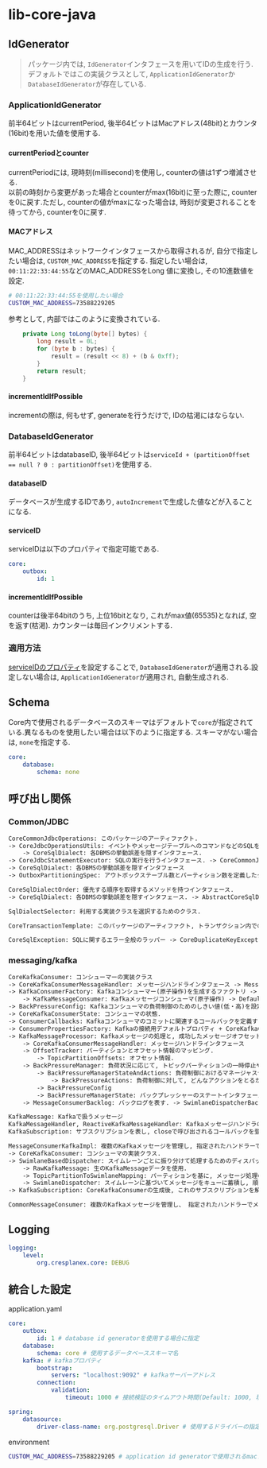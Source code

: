 # lib-core-java

## IdGenerator
> パッケージ内では, `IdGenerator`インタフェースを用いてIDの生成を行う.
> デフォルトではこの実装クラスとして, `ApplicationIdGenerator`か`DatabaseIdGenerator`が存在している.

### ApplicationIdGenerator

前半64ビットはcurrentPeriod, 後半64ビットはMacアドレス(48bit)とカウンタ(16bit)を用いた値を使用する.

#### currentPeriodとcounter

currentPeriodには, 現時刻(millisecond)を使用し, counterの値は1ずつ増減させる.<br>
以前の時刻から変更があった場合とcounterがmax(16bit)に至った際に, counterを0に戻す.ただし, counterの値がmaxになった場合は, 時刻が変更されることを待ってから, counterを0に戻す.

#### MACアドレス

MAC_ADDRESSはネットワークインタフェースから取得されるが, 自分で指定したい場合は, `CUSTOM_MAC_ADDRESS`を指定する.
指定したい場合は, `00:11:22:33:44:55`などのMAC_ADDRESSをLong 値に変換し, その10進数値を設定.
```sh
# 00:11:22:33:44:55を使用したい場合
CUSTOM_MAC_ADDRESS=73588229205
```

参考として, 内部ではこのように変換されている.
``` java
    private Long toLong(byte[] bytes) {
        long result = 0L;
        for (byte b : bytes) {
            result = (result << 8) + (b & 0xff);
        }
        return result;
    }
```

#### incrementIdIfPossible
incrementの際は, 何もせず, generateを行うだけで, IDの枯渇にはならない.

### DatabaseIdGenerator

前半64ビットはdatabaseID, 後半64ビットは`serviceId + (partitionOffset == null ? 0 : partitionOffset)`を使用する.

#### databaseID

データベースが生成するIDであり, `autoIncrement`で生成した値などが入ることになる.

#### serviceID

serviceIDは以下のプロパティで指定可能である.
``` yaml
core:
    outbox:
        id: 1
```

#### incrementIdIfPossible
counterは後半64bitのうち, 上位16bitとなり, これがmax値(65535)となれば, 空を返す(枯渇).
カウンターは毎回インクリメントする.

### 適用方法

[serviceIDのプロパティ](#serviceid)を設定することで, `DatabaseIdGenerator`が適用される.設定しない場合は, `ApplicationIdGenerator`が適用され, 自動生成される.

## Schema

Core内で使用されるデータベースのスキーマはデフォルトで`core`が指定されている.異なるものを使用したい場合は以下のように指定する.
スキーマがない場合は, `none`を指定する.

``` yaml
core:
    database:
        schema: none
```

## 呼び出し関係

### Common/JDBC

``` txt
CoreCommonJdbcOperations: このパッケージのアーティファクト.
-> CoreJdbcOperationsUtils: イベントやメッセージテーブルへのコマンドなどのSQLを発行する.
    -> CoreSqlDialect: 各DBMSの挙動誤差を隠すインタフェース.
-> CoreJdbcStatementExecutor: SQLの実行を行うインタフェース. -> CoreCommonJdbcStatementExecutor(java.sqlによる実装), CoreSpringJdbcStatementExecutor(spring.jdbcによる実装)
-> CoreSqlDialect: 各DBMSの挙動誤差を隠すインタフェース
-> OutboxPartitioningSpec: アウトボックステーブル数とパーティション数を定義したクラス.

CoreSqlDialectOrder: 優先する順序を取得するメソッドを持つインタフェース.
-> CoreSqlDialect: 各DBMSの挙動誤差を隠すインタフェース. -> AbstractCoreSqlDialect: 共通アブストラクト -> DefaultCoreSqlDialect, MsSqlDialect, MySqlDialect, PostgresDialect

SqlDialectSelector: 利用する実装クラスを選択するためのクラス.

CoreTransactionTemplate: このパッケージのアーティファクト, トランザクション内での処理実行を定義するテンプレートインターフェース. -> CoreSpringTransactionTemplate(springによる実装)

CoreSqlException: SQLに関するエラー全般のラッパー -> CoreDuplicateKeyException: 重複キーエラー
```

### messaging/kafka

``` txt
CoreKafkaConsumer: コンシューマーの実装クラス
-> CoreKafkaConsumerMessageHandler: メッセージハンドラインタフェース -> MessageConsumerKafkaImplの中で定義されている.
-> KafkaConsumerFactory: Kafkaコンシューマー(原子操作)を生成するファクトリ -> DefaultKafkaConsumerFactory
    -> KafkaMessageConsumer: Kafkaメッセージコンシューマ(原子操作) -> DefaultKafkaMessageConsumer
-> BackPressureConfig: Kafkaコンシューマの負荷制御のためのしきい値(低・高)を設定
-> CoreKafkaConsumerState: コンシューマの状態.
-> ConsumerCallbacks: Kafkaコンシューマのコミットに関連するコールバックを定義するインターフェース.
-> ConsumerPropertiesFactory: Kafkaの接続用デフォルトプロパティ + CoreKafkaConsumerConfigurationProperties: Kafkaプロパティ(上書き)
-> KafkaMessageProcessor: Kafkaメッセージの処理と, 成功したメッセージオフセットのトラッキングを行う.
    -> CoreKafkaConsumerMessageHandler: メッセージハンドラインタフェース
    -> OffsetTracker: パーティションとオフセット情報のマッピング.
        -> TopicPartitionOffsets: オフセット情報.
    -> BackPressureManager: 負荷状況に応じて, トピックパーティションの一時停止や再開を制御.
        -> BackPressureManagerStateAndActions: 負荷制御におけるマネージャステートとアクション.
            -> BackPressureActions: 負荷制御に対して, どんなアクションをとるか.
        -> BackPressureConfig
        -> BackPressureManagerState: バックプレッシャーのステートインタフェース. -> BackPressureManagerNormalState, BackPressureManagerPausedState
    -> MessageConsumerBacklog: バックログを表す. -> SwimlaneDispatcherBacklog

KafkaMessage: Kafkaで扱うメッセージ
KafkaMessageHandler, ReactiveKafkaMessageHandler: Kafkaメッセージハンドラのインタフェース.
KafkaSubscription: サブスクリプションを表し, closeで呼び出されるコールバックを登録できる.

MessageConsumerKafkaImpl: 複数のKafkaメッセージを管理し, 指定されたハンドラーでメッセージを処理.(スイムレーン以外はCoreKafkaConsumerのラッパー)
-> CoreKafkaConsumer: コンシューマの実装クラス.
-> SwimlaneBasedDispatcher: スイムレーンごとに振り分けて処理するためのディスパッチャ, スイムレーンごとに別々の処理キューを持ち、メッセージの分散処理を行う.これを利用したCoreKafkaConsumerMessageHandlerを使って, CoreKafkaConsumerの生成を行う.
    -> RawKafkaMessage: 生のKafkaMessageデータを使用.
    -> TopicPartitionToSwimlaneMapping: パーティションを基に, メッセージ処理のスイムレーンIDを割り当てるインターフェース. -> SwimlanePerTopicPartition(パーティションごとに個別のスイムレーン), OriginalTopicPartitionToSwimlaneMapping(パーティションIDをそのままスイムレーンとして使用(Default)), MultipleSwimlanesPerTopicPartitionMapping(パーティションごとに複数のスイムレーンをマッピング)
    -> SwimlaneDispatcher: スイムレーンに基づいてメッセージをキューに蓄積し, 順次処理するディスパッチャ.ただし, 実際の処理内容は, MessageConsumerKafkaImpl内のhandleで定義している.また, この中でもRawKafkaMessageからKafkaMessageに変換されたあと, KafkaMessageHandler, ReactiveKafkaMessageHandlerが呼ばれている.
-> KafkaSubscription: CoreKafkaConsumerの生成後, これのサブスクリプションを解除できるように, コールバックを設定したKafkaSubscriptionを返す.

CommonMessageConsumer: 複数のKafkaメッセージを管理し、 指定されたハンドラーでメッセージを処理. -> MessageConsumerKafkaImpl
```

## Logging

``` yaml
logging:
    level:
        org.cresplanex.core: DEBUG
```

## 統合した設定

application.yaml
``` yaml
core:
    outbox:
        id: 1 # database id generatorを使用する場合に指定
    database:
        schema: core # 使用するデータベーススキーマ名
    kafka: # kafkaプロパティ
        bootstrap:
            servers: "localhost:9092" # kafkaサーバーアドレス
        connection:
            validation:
                timeout: 1000 # 接続検証のタイムアウト時間(Default: 1000, 現在未使用)

spring:
    datasource:
        driver-class-name: org.postgresql.Driver # 使用するドライバーの指定
```

environment
``` sh
CUSTOM_MAC_ADDRESS=73588229205 # application id generatorで使用されるmacアドレスを手動設定
```